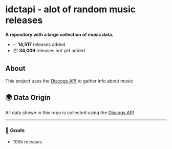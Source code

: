 # idctapi - alot of random music releases

**A repository with a large collection of music data.**

- ✅ **14,517** releases added  
- 📦 **34,009** releases not yet added

## About

This project uses the [Discogs API](https://www.discogs.com/developers/) to gather info about music

## 🌍 Data Origin

All data shown in this repo is collected using the [Discogs API](https://www.discogs.com/developers/)

---

### 🎯 Goals

- 100k releases
